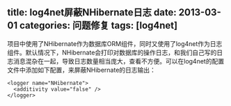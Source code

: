 ﻿title: log4net屏蔽NHibernate日志
date: 2013-03-01
categories: 问题修复
tags: [log4net]
---

项目中使用了NHibernate作为数据库ORM组件，同时又使用了log4net作为日志组件。默认情况下，NHibernate会打印对数据库的操作日志，和我们自己写的日志消息混杂在一起，导致日志数量相当庞大，查看不方便。可以在log4net的配置文件中添加如下配置，来屏蔽NHibernate的日志输出：

	<logger name="NHibernate">
	  <additivity value="false" />
	</logger>
